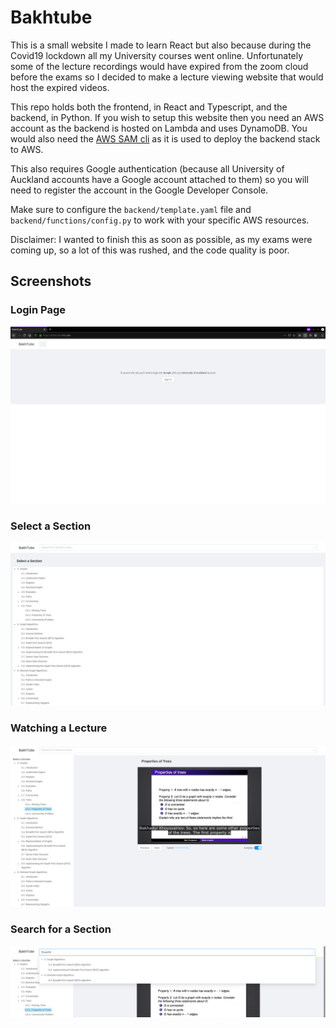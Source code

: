 # Bakhtube

This is a small website I made to learn React
but also because during the Covid19 lockdown all my University courses went online.
Unfortunately some of the lecture recordings would have expired from the zoom cloud before the exams
so I decided to make a lecture viewing website that would host the expired videos.

This repo holds both the frontend, in React and Typescript, and the backend, in Python.
If you wish to setup this website then you need an AWS account
as the backend is hosted on Lambda and uses DynamoDB.
You would also need the [AWS SAM cli](https://aws.amazon.com/serverless/sam/)
as it is used to deploy the backend stack to AWS.

This also requires Google authentication (because all University of Auckland accounts have a Google account attached to them)
so you will need to register the account in the Google Developer Console.

Make sure to configure the `backend/template.yaml` file and `backend/functions/config.py`
to work with your specific AWS resources.

Disclaimer:
I wanted to finish this as soon as possible, as my exams were coming up,
so a lot of this was rushed, and the code quality is poor.

## Screenshots

### Login Page

![](screenshots/login_page.png)

### Select a Section

![](screenshots/sections_page.png)

### Watching a Lecture

![](screenshots/watch_page.png)

### Search for a Section

![](screenshots/search.png)
